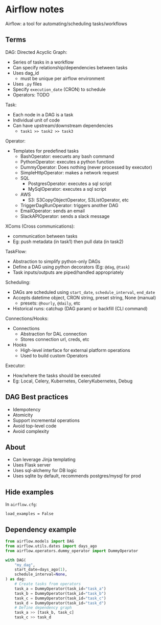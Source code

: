 # Airflow notes

Airflow: a tool for automating/scheduling tasks/workflows

## Terms

DAG: Directed Acyclic Graph:

- Series of tasks in a workflow
- Can specify relationship/dependencies between tasks
- Uses dag_id
  - must be unique per airflow environment
- Uses `.py` files
- Specify `execution_date` (CRON) to schedule
- Operators: TODO

Task:

- Each node in a DAG is a task
- Individual unit of code
- Can have upstream/downstream dependencies
  - `task1 >> task2 >> task3`

Operator:

- Templates for predefined tasks
  - BashOperator: execuets any bash command
  - PythonOperator: executes a python function
  - DummyOperator: Does nothing (never processed by executor)
  - SimpleHttpOperator: makes a network request
  - SQL
    - PostgresOperator: executes a sql script
    - MySqlOperator: executes a sql script
  - AWS
    - S3: S3CopyObjectOperator, S3ListOperator, etc
  - TriggerDagRunOperator: triggers another DAG
  - EmailOperator: sends an email
  - SlackAPIOperator: sends a slack message

XComs (Cross communications):

- communication between tasks
- Eg: push metadata (in task1) then pull data (in task2)

TaskFlow:

- Abstraction to simplify python-only DAGs
- Define a DAG using python decorators (Eg: `@dag`, `@task`)
- Task inputs/outputs are piped/handled appropriately

Scheduling:

- DAGs are scheduled using `start_date`, `schedule_interval`, `end_date`
- Accepts datetime object, CRON string, preset string, None (manual)
  - presets: `@hourly`, `@daily`, etc
- Historical runs: catchup (DAG param) or backfill (CLI command)

Connections/Hooks:

- Connections
  - Abstraction for DAL connection
  - Stores connection url, creds, etc
- Hooks
  - High-level interface for external platform operations
  - Used to build custom Operators

Executor:

- How/where the tasks should be executed
- Eg: Local, Celery, Kubernetes, CeleryKubernetes, Debug

## DAG Best practices

- Idempotency
- Atomicity
- Support incremental operations
- Avoid top-level code
- Avoid complexity

## About

- Can leverage Jinja templating
- Uses Flask server
- Uses sql-alchemy for DB logic
- Uses sqlite by default, recommends postgres/mysql for prod

## Hide examples

In `airflow.cfg`:

```
load_examples = False
```

## Dependency example

```py
from airflow.models import DAG
from airflow.utils.dates import days_ago
from airflow.operators.dummy_operator import DummyOperator

with DAG(
    "my_dag",
    start_date=days_ago(1),
    schedule_interval=None,
) as dag:
    # Create tasks from operators
    task_a = DummyOperator(task_id="task_a")
    task_b = DummyOperator(task_id="task_b")
    task_c = DummyOperator(task_id="task_c")
    task_d = DummyOperator(task_id="task_d")
    # Define dependency graph
    task_a >> [task_b, task_c]
    task_c >> task_d
```
